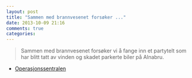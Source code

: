 ```yaml
---
layout: post
title: "Sammen med brannvesenet forsøker ..."
date: 2013-10-09 21:16
comments: true
categories: 
---
```


> Sammen med brannvesenet forsøker vi å fange inn et partytelt som har blitt tatt av vinden og skadet parkerte biler på Alnabru.
- [Operasjonssentralen](https://twitter.com/oslopolitiops/status/388155995865640960)
